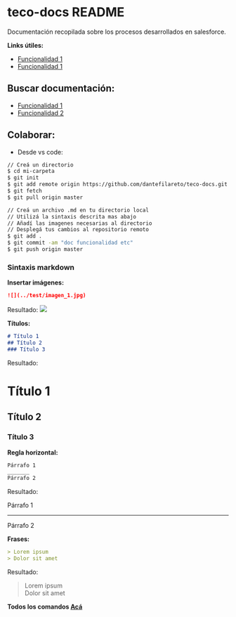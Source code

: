 # teco-docs README
Documentación recopilada sobre los procesos desarrollados en salesforce.

**Links útiles:**
* [Funcionalidad 1](../test/test.md)
* [Funcionalidad 1](../test/test.md)

## Buscar documentación:

* [Funcionalidad 1](../test/test.md)
* [Funcionalidad 2](../test/test.md)

## Colaborar:
* Desde vs code:

```sh
// Creá un directorio
$ cd mi-carpeta
$ git init
$ git add remote origin https://github.com/dantefilareto/teco-docs.git
$ git fetch
$ git pull origin master

// Creá un archivo .md en tu directorio local
// Utilizá la sintaxis descrita mas abajo
// Añadí las imagenes necesarias al directorio
// Desplegá tus cambios al repositorio remoto
$ git add .
$ git commit -am "doc funcionalidad etc"
$ git push origin master
```

### Sintaxis markdown

**Insertar imágenes:**
```markdown
![](../test/imagen_1.jpg)
```

Resultado:
![](../test/imagen_1.jpg)


**Títulos:**
```markdown
# Título 1
## Título 2
### Título 3
```

Resultado:

# Título 1
## Título 2
### Título 3

**Regla horizontal:**
```markdown
Párrafo 1
_______
Párrafo 2
```

Resultado:

Párrafo 1
_______

Párrafo 2

**Frases:**
```markdown
> Lorem ipsum  
> Dolor sit amet
```

Resultado:
> Lorem ipsum  
> Dolor sit amet

**Todos los comandos [Acá](https://github.com/adam-p/markdown-here/wiki/Markdown-Cheatsheet)**